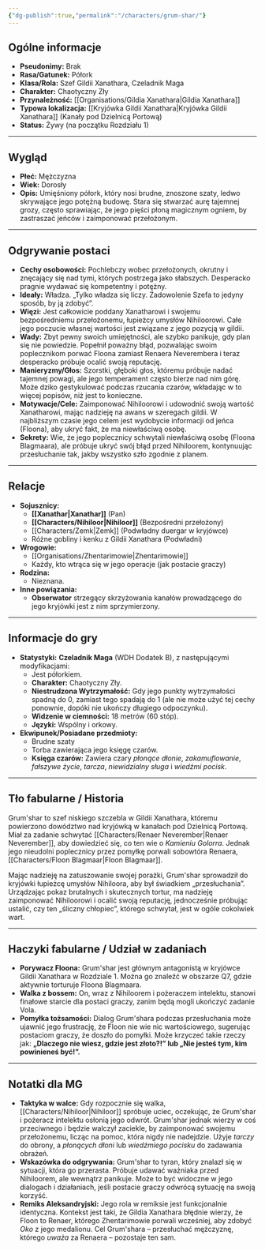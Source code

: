 ```yaml
---
{"dg-publish":true,"permalink":"/characters/grum-shar/"}
---
```


## Ogólne informacje

*   **Pseudonimy:** Brak
*   **Rasa/Gatunek:** Półork
*   **Klasa/Rola:** Szef Gildii Xanathara, Czeladnik Maga
*   **Charakter:** Chaotyczny Zły
*   **Przynależność:** [[Organisations/Gildia Xanathara\|Gildia Xanathara]]
*   **Typowa lokalizacja:** [[Kryjówka Gildii Xanathara\|Kryjówka Gildii Xanathara]] (Kanały pod Dzielnicą Portową)
*   **Status:** Żywy (na początku Rozdziału 1)

---

## Wygląd

*   **Płeć:** Mężczyzna
*   **Wiek:** Dorosły
*   **Opis:** Umięśniony półork, który nosi brudne, znoszone szaty, ledwo skrywające jego potężną budowę. Stara się stwarzać aurę tajemnej grozy, często sprawiając, że jego pięści płoną magicznym ogniem, by zastraszać jeńców i zaimponować przełożonym.

---

## Odgrywanie postaci

*   **Cechy osobowości:** Pochlebczy wobec przełożonych, okrutny i znęcający się nad tymi, których postrzega jako słabszych. Desperacko pragnie wydawać się kompetentny i potężny.
*   **Ideały:** Władza. „Tylko władza się liczy. Zadowolenie Szefa to jedyny sposób, by ją zdobyć”.
*   **Więzi:** Jest całkowicie poddany Xanatharowi i swojemu bezpośredniemu przełożonemu, łupieżcy umysłów Nihiloorowi. Całe jego poczucie własnej wartości jest związane z jego pozycją w gildii.
*   **Wady:** Zbyt pewny swoich umiejętności, ale szybko panikuje, gdy plan się nie powiedzie. Popełnił poważny błąd, pozwalając swoim poplecznikom porwać Floona zamiast Renaera Neverembera i teraz desperacko próbuje ocalić swoją reputację.
*   **Manieryzmy/Głos:** Szorstki, głęboki głos, któremu próbuje nadać tajemnej powagi, ale jego temperament często bierze nad nim górę. Może dziko gestykulować podczas rzucania czarów, wkładając w to więcej popisów, niż jest to konieczne.
*   **Motywacje/Cele:** Zaimponować Nihiloorowi i udowodnić swoją wartość Xanatharowi, mając nadzieję na awans w szeregach gildii. W najbliższym czasie jego celem jest wydobycie informacji od jeńca (Floona), aby ukryć fakt, że ma niewłaściwą osobę.
*   **Sekrety:** Wie, że jego poplecznicy schwytali niewłaściwą osobę (Floona Blagmaara), ale próbuje ukryć swój błąd przed Nihiloorem, kontynuując przesłuchanie tak, jakby wszystko szło zgodnie z planem.

---

## Relacje

*   **Sojusznicy:**
    *   **[[Xanathar\|Xanathar]]** (Pan)
    *   **[[Characters/Nihiloor\|Nihiloor]]** (Bezpośredni przełożony)
    *   [[Characters/Zemk\|Zemk]] (Podwładny duergar w kryjówce)
    *   Różne gobliny i kenku z Gildii Xanathara (Podwładni)
*   **Wrogowie:**
    *   [[Organisations/Zhentarimowie\|Zhentarimowie]]
    *   Każdy, kto wtrąca się w jego operacje (jak postacie graczy)
*   **Rodzina:**
    *   Nieznana.
*   **Inne powiązania:**
    *   **Obserwator** strzegący skrzyżowania kanałów prowadzącego do jego kryjówki jest z nim sprzymierzony.

---

## Informacje do gry

*   **Statystyki:** **Czeladnik Maga** (WDH Dodatek B), z następującymi modyfikacjami:
    *   Jest półorkiem.
    *   **Charakter:** Chaotyczny Zły.
    *   **Niestrudzona Wytrzymałość:** Gdy jego punkty wytrzymałości spadną do 0, zamiast tego spadają do 1 (ale nie może użyć tej cechy ponownie, dopóki nie ukończy długiego odpoczynku).
    *   **Widzenie w ciemności:** 18 metrów (60 stóp).
    *   **Języki:** Wspólny i orkowy.
*   **Ekwipunek/Posiadane przedmioty:**
    *   Brudne szaty
    *   Torba zawierająca jego księgę czarów.
    *   **Księga czarów:** Zawiera czary *płonące dłonie*, *zakamuflowanie*, *fałszywe życie*, *tarcza*, *niewidzialny sługa* i *wiedźmi pocisk*.

---

## Tło fabularne / Historia

Grum'shar to szef niskiego szczebla w Gildii Xanathara, któremu powierzono dowództwo nad kryjówką w kanałach pod Dzielnicą Portową. Miał za zadanie schwytać [[Characters/Renaer Neverember\|Renaer Neverember]], aby dowiedzieć się, co ten wie o *Kamieniu Golorra*. Jednak jego nieudolni poplecznicy przez pomyłkę porwali sobowtóra Renaera, [[Characters/Floon Blagmaar\|Floon Blagmaar]].

Mając nadzieję na zatuszowanie swojej porażki, Grum'shar sprowadził do kryjówki łupieżcę umysłów Nihiloora, aby był świadkiem „przesłuchania”. Urządzając pokaz brutalnych i skutecznych tortur, ma nadzieję zaimponować Nihiloorowi i ocalić swoją reputację, jednocześnie próbując ustalić, czy ten „śliczny chłopiec”, którego schwytał, jest w ogóle cokolwiek wart.

---

## Haczyki fabularne / Udział w zadaniach

*   **Porywacz Floona:** Grum'shar jest głównym antagonistą w kryjówce Gildii Xanathara w Rozdziale 1. Można go znaleźć w obszarze Q7, gdzie aktywnie torturuje Floona Blagmaara.
*   **Walka z bossem:** On, wraz z Nihiloorem i pożeraczem intelektu, stanowi finałowe starcie dla postaci graczy, zanim będą mogli ukończyć zadanie Vola.
*   **Pomyłka tożsamości:** Dialog Grum'shara podczas przesłuchania może ujawnić jego frustrację, że Floon nie wie nic wartościowego, sugerując postaciom graczy, że doszło do pomyłki. Może krzyczeć takie rzeczy jak: **„Dlaczego nie wiesz, gdzie jest złoto?!” lub „Nie jesteś tym, kim powinieneś być!”.**

---

## Notatki dla MG

*   **Taktyka w walce:** Gdy rozpocznie się walka, [[Characters/Nihiloor\|Nihiloor]] spróbuje uciec, oczekując, że Grum'shar i pożeracz intelektu osłonią jego odwrót. Grum'shar jednak wierzy w coś przeciwnego i będzie walczył zaciekle, by zaimponować swojemu przełożonemu, licząc na pomoc, która nigdy nie nadejdzie. Użyje *tarczy* do obrony, a *płonących dłoni* lub *wiedźmiego pocisku* do zadawania obrażeń.
*   **Wskazówka do odgrywania:** Grum'shar to tyran, który znalazł się w sytuacji, która go przerasta. Próbuje udawać ważniaka przed Nihiloorem, ale wewnątrz panikuje. Może to być widoczne w jego dialogach i działaniach, jeśli postacie graczy odwrócą sytuację na swoją korzyść.
*   **Remiks Aleksandryjski:** Jego rola w remiksie jest funkcjonalnie identyczna. Kontekst jest taki, że Gildia Xanathara błędnie wierzy, że Floon to Renaer, którego Zhentarimowie porwali wcześniej, aby zdobyć *Oko* z jego medalionu. Cel Grum'shara – przesłuchać mężczyznę, którego *uważa* za Renaera – pozostaje ten sam.
